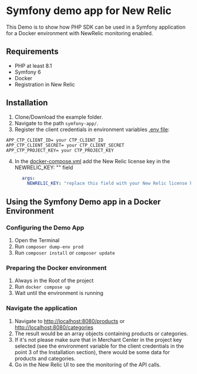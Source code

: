 # Symfony demo app for New Relic

This Demo is to show how PHP SDK can be used in a Symfony application for a Docker environment with NewRelic monitoring enabled.

## Requirements

- PHP at least 8.1
- Symfony 6 
- Docker
- Registration in New Relic

## Installation

1. Clone/Download the example folder.
2. Navigate to the path `symfony-app/`.
3. Register the client credentials in environment variables [.env file](https://github.com/commercetools/commercetools-sdk-php-v2/blob/622c664ef69b93d96f11ac2ed26d24446d45dd0c/examples/symfony-app/.env):
```
APP_CTP_CLIENT_ID= your CTP_CLIENT_ID
APP_CTP_CLIENT_SECRET= your CTP_CLIENT_SECRET
APP_CTP_PROJECT_KEY= your CTP_PROJECT_KEY
```
4. In the  [docker-compose.yml](https://github.com/commercetools/commercetools-sdk-php-v2/blob/622c664ef69b93d96f11ac2ed26d24446d45dd0c/examples/symfony-app/docker-compose.yml)  add the New Relic license key in the NEWRELIC_KEY: "<newrelic license key>" field
```yaml
      args:
        NEWRELIC_KEY: "replace this field with your New Relic license key"
```

## Using the Symfony Demo app in a Docker Environment

### Configuring the Demo App

1. Open the Terminal
2. Run `composer dump-env prod`
3. Run `composer install` or `composer update`

### Preparing the Docker environment

1. Always in the Root of the project 
2. Run `docker compose up`
3. Wait until the environment is running

### Navigate the application

1. Navigate to [http://localhost:8080/products](http://localhost:8080/products) or [http://localhost:8080/categories](http://localhost:8080/categories)
2. The result would be an array objects containing products or categories.
3. If it's not please make sure that in Merchant Center in the project key selected (see the environment variable for the client credentials in the point 3 of the Installation section), there would be some data for products and categories.
4. Go in the New Relic UI to see the monitoring of the API calls.


